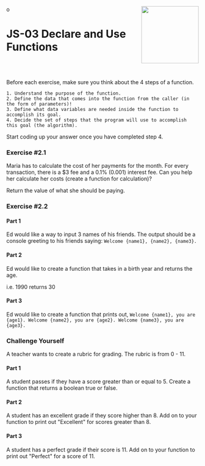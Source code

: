 o<img align="right" width="150" height="150" src="https://media-exp1.licdn.com/dms/image/C4E0BAQF7BYCCZt5epw/company-logo_200_200/0?e=2159024400&v=beta&t=qUAFP9bUgBEEXGVQYpUXW1J_OiP8e0r4rFBpqp8OrxA">

# JS-03 Declare and Use Functions

 <br/>
 <br/>

Before each exercise, make sure you think about the 4 steps of a function.

```
1. Understand the purpose of the function.
2. Define the data that comes into the function from the caller (in the form of parameters)!
3. Define what data variables are needed inside the function to accomplish its goal.
4. Decide the set of steps that the program will use to accomplish this goal (the algorithm).
```

Start coding up your answer once you have completed step 4.

### Exercise #2.1

Maria has to calculate the cost of her payments for the month. For every transaction, there is a $3 fee and a 0.1% (0.001) interest fee.
Can you help her calculate her costs (create a function for calculation)?

Return the value of what she should be paying.

### Exercise #2.2

#### Part 1

Ed would like a way to input 3 names of his friends.
The output should be a console greeting to his friends saying:
`Welcome {name1}, {name2}, {name3}.`

#### Part 2

Ed would like to create a function that takes in a birth year and returns the age.

i.e. 1990 returns 30

#### Part 3

Ed would like to create a function that prints out,
`Welcome {name1}, you are {age1}. Welcome {name2}, you are {age2}. Welcome {name3}, you are {age3}.`

### Challenge Yourself

A teacher wants to create a rubric for grading. The rubric is from 0 - 11.

#### Part 1

A student passes if they have a score greater than or equal to 5.
Create a function that returns a boolean true or false.

#### Part 2

A student has an excellent grade if they score higher than 8.
Add on to your function to print out "Excellent" for scores greater than 8.

#### Part 3

A student has a perfect grade if their score is 11.
Add on to your function to print out "Perfect" for a score of 11.
